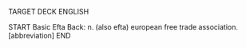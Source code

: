 TARGET DECK
ENGLISH

START
Basic
Efta
Back: n. (also efta) european free trade association. [abbreviation]
END
